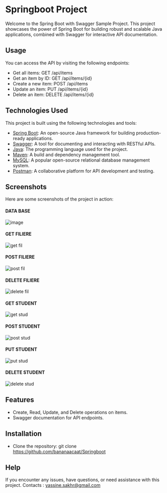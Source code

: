# Springboot Project
Welcome to the Spring Boot with Swagger Sample Project. This project showcases the power of Spring Boot for building robust and scalable Java applications, combined with Swagger for interactive API documentation.

## Usage
You can access the API by visiting the following endpoints:

- Get all items: GET /api/items
- Get an item by ID: GET /api/items/{id}
- Create a new item: POST /api/items
- Update an item: PUT /api/items/{id}
- Delete an item: DELETE /api/items/{id}

## Technologies Used

This project is built using the following technologies and tools:

- [Spring Boot](https://spring.io/projects/spring-boot): An open-source Java framework for building production-ready applications.
- [Swagger](https://swagger.io/): A tool for documenting and interacting with RESTful APIs.
- [Java](https://www.java.com/): The programming language used for the project.
- [Maven](https://maven.apache.org/): A build and dependency management tool.
- [MySQL](https://www.mysql.com/): A popular open-source relational database management system.
- [Postman](https://www.postman.com/): A collaborative platform for API development and testing.


## Screenshots

Here are some screenshots of the project in action:

#### DATA BASE
![image](https://github.com/bananaacaat/Springboot/assets/147453939/a15cc5d7-2d9b-4d89-a4e6-da11619d7398)

 
#### GET FILIERE
![get fil](https://github.com/bananaacaat/Springboot/assets/147453939/d92c2b38-b494-42ac-bc8e-0fed40a2ba78)


#### POST FILIERE
![post fil](https://github.com/bananaacaat/Springboot/assets/147453939/185a5b5e-5593-462f-8a11-79fccf3b1a32)


#### DELETE FILIERE
![delete fil](https://github.com/bananaacaat/Springboot/assets/147453939/70042598-4946-4246-973f-5aad5320f674)


#### GET STUDENT
![get stud](https://github.com/bananaacaat/Springboot/assets/147453939/9054b6b1-0051-464c-8625-293875904d3e)


#### POST STUDENT
![post stud](https://github.com/bananaacaat/Springboot/assets/147453939/857f52f8-4cd0-4a8e-be33-7c0c3d69277a)


#### PUT STUDENT
![put stud](https://github.com/bananaacaat/Springboot/assets/147453939/590438a5-ce2e-48db-96db-931a3e437900)


#### DELETE STUDENT
![delete stud](https://github.com/bananaacaat/Springboot/assets/147453939/590b1e91-593f-4655-94f8-73c6ed8eb106)

## Features
- Create, Read, Update, and Delete operations on items.
- Swagger documentation for API endpoints.

## Installation

- Clone the repository:
  git clone https://github.com/bananaacaat/Springboot

## Help
If you encounter any issues, have questions, or need assistance with this project. Contacts : yassine.sakhr@gmail.com
   







